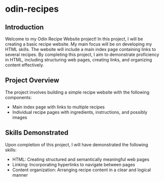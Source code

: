 # odin-recipes

## Introduction

Welcome to my Odin Recipe Website project! In this project, I will be creating a basic recipe website. My main focus will be on developing my HTML skills. The website will include a main index page containing links to several recipes. By completing this project, I aim to demonstrate proficiency in HTML, including structuring web pages, creating links, and organizing content effectively.

## Project Overview

The project involves building a simple recipe website with the following components:

- Main index page with links to multiple recipes
- Individual recipe pages with ingredients, instructions, and possibly images

## Skills Demonstrated

Upon completion of this project, I will have demonstrated the following skills:

- HTML: Creating structured and semantically meaningful web pages
- Linking: Incorporating hyperlinks to navigate between pages
- Content organization: Arranging recipe content in a clear and logical manner
